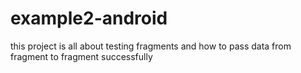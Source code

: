 # example2-android
this project is all about testing fragments and how to pass data from fragment to fragment successfully
